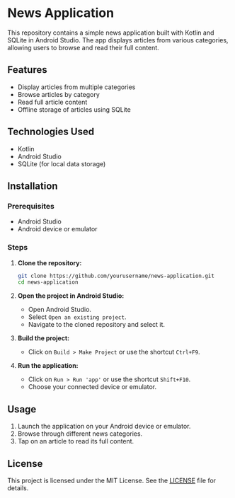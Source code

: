 # News Application

This repository contains a simple news application built with Kotlin and SQLite in Android Studio. The app displays articles from various categories, allowing users to browse and read their full content.

## Features

- Display articles from multiple categories
- Browse articles by category
- Read full article content
- Offline storage of articles using SQLite

## Technologies Used

- Kotlin
- Android Studio
- SQLite (for local data storage)

## Installation

### Prerequisites

- Android Studio
- Android device or emulator

### Steps

1. **Clone the repository:**

    ```bash
    git clone https://github.com/yourusername/news-application.git
    cd news-application
    ```

2. **Open the project in Android Studio:**
   - Open Android Studio.
   - Select `Open an existing project`.
   - Navigate to the cloned repository and select it.

3. **Build the project:**
   - Click on `Build > Make Project` or use the shortcut `Ctrl+F9`.

4. **Run the application:**
   - Click on `Run > Run 'app'` or use the shortcut `Shift+F10`.
   - Choose your connected device or emulator.

## Usage

1. Launch the application on your Android device or emulator.
2. Browse through different news categories.
3. Tap on an article to read its full content.

## License

This project is licensed under the MIT License. See the [LICENSE](LICENSE) file for details.
